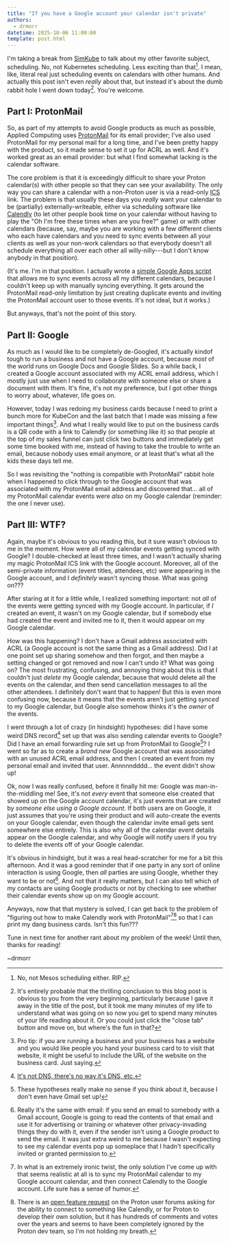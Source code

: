 ```yaml
---
title: "If you have a Google account your calendar isn't private"
authors:
  - drmorr
datetime: 2025-10-06 11:00:00
template: post.html
---
```


I'm taking a break from [SimKube](https://simkube.dev) to talk about my other favorite subject, scheduling.  No, not
Kubernetes scheduling.  Less exciting than that[^1].  I mean, like, literal real just scheduling events on calendars
with other humans.  And actually this post isn't even _really_ about that, but instead it's about the dumb rabbit hole I
went down today[^2].  You're welcome.

## Part I: ProtonMail

So, as part of my attempts to avoid Google products as much as possible, Applied Computing uses [ProtonMail](https://proton.me)
for its email provider; I've also used ProtonMail for my personal mail for a long time, and I've been pretty happy with
the product, so it made sense to set it up for ACRL as well.  And it's worked great as an email provider: but what I
find somewhat lacking is the calendar software.

The core problem is that it is exceedingly difficult to share your Proton calendar(s) with other people so that they can
see your availability.  The only way you can share a calendar with a non-Proton user is via a read-only [ICS](https://en.wikipedia.org/wiki/ICalendar)
link.  The problem is that usually these days you _really_ want your calendar to be (partially) externally-writeable,
either via scheduling software like [Calendly](https://calendly.com) (to let other people book time on your calendar
without having to play the "Oh I'm free these times when are you free?" game) or with other calendars (because, say,
maybe you are working with a few different clients who each have calendars and you need to sync events between all
your clients as well as your non-work calendars so that everybody doesn't all schedule everything all over each
other all willy-nilly---but I don't know anybody in that position).

(It's me.  I'm in that position.  I actually wrote a [simple Google Apps script](https://github.com/drmorr0/gcal-sync)
that allows me to sync events across all my different calendars, because I couldn't keep up with manually syncing
everything.  It gets around the ProtonMail read-only limitation by just creating duplicate events and inviting the
ProtonMail account user to those events.  It's not ideal, but it works.)

But anyways, that's not the point of this story.

## Part II: Google

As much as I would like to be completely de-Googled, it's actually kindof tough to run a business and not have a Google
account, because _most_ of the world runs on Google Docs and Google Slides.  So a while back, I created a Google account
associated with my ACRL email address, which I mostly just use when I need to collaborate with someone else or share a
document with them.  It's fine, it's not my preference, but I got other things to worry about, whatever, life goes on.

However, today I was redoing my business cards because I need to print a bunch more for KubeCon and the last batch that
I made was missing a few important things[^3].  And what I really would like to put on the business cards is a QR code
with a link to Calendly (or something like it) so that people at the top of my sales funnel can just click two buttons
and immediately get some time booked with me, instead of having to take the trouble to write an email, because nobody
uses email anymore, or at least that's what all the kids these days tell me.

So I was revisiting the "nothing is compatible with ProtonMail" rabbit hole when I happened to click through to the
Google account that was associated with my ProtonMail email address and discovered that... all of my ProtonMail calendar
events were _also_ on my Google calendar (reminder: the one I never use).

## Part III: WTF?

Again, maybe it's obvious to you reading this, but it sure wasn't obvious to me in the moment.  How were all of my
calendar events getting synced with Google?  I double-checked at least three times, and I wasn't actually sharing my
magic ProtonMail ICS link with the Google account.  Moreover, all of the semi-private information (event titles,
attendees, etc) were appearing in the Google account, and I _definitely_ wasn't syncing those.  What was going on???

After staring at it for a little while, I realized something important: not _all_ of the events were getting synced with
my Google account.  In particular, if _I_ created an event, it wasn't on my Google calendar, but if somebody else had
created the event and invited me to it, then it would appear on my Google calendar.

How was this happening?  I don't have a Gmail address associated with ACRL (a Google account is not the same thing as a
Gmail address).  Did I at one point set up sharing somehow and then forgot, and then maybe a setting changed or got
removed and now I can't undo it?  What was going on?  The most frustrating, confusing, and annoying thing about this is
that I couldn't just _delete_ my Google calendar, because that would delete all the events on the calendar, and then
send cancellation messages to all the other attendees.  I definitely don't want that to happen!  But this is even more
confusing now, because it means that the events aren't just getting _synced_ to my Google calendar, but Google also
somehow thinks it's the _owner_ of the events.

I went through a lot of crazy (in hindsight) hypotheses: did I have some weird DNS record[^4] set up that was also
sending calendar events to Google?  Did I have an email forwarding rule set up from ProtonMail to Google[^5]?  I went so
far as to create a _brand new_ Google account that was associated with an unused ACRL email address, and then I created
an event from my personal email and invited that user.  Annnnndddd... the event didn't show up!

Ok, now I was really confused, before it finally hit me: Google was man-in-the-middling me!  See, it's not _every_ event
that someone else created that showed up on the Google account calendar, it's just events that are created by _someone
else using a Google account_.  If both users are on Google, it just assumes that you're using their product and will
auto-create the events on your Google calendar, even though the calendar invite email gets sent somewhere else entirely.
This is also why all of the calendar event details appear on the Google calendar, and why Google will notify users if
you try to delete the events off of your Google calendar.

It's obvious in hindsight, but it was a real head-scratcher for me for a bit this afternoon.  And it was a good reminder
that if one party in any sort of online interaction is using Google, then _all_ parties are using Google, whether they
want to be or not[^6].  And not that it really matters, but I can also tell which of my contacts are using Google
products or not by checking to see whether their calendar events show up on my Google account.

Anyways, now that that mystery is solved, I can get back to the problem of "figuring out how to make Calendly work with
ProtonMail"[^7][^8] so that I can print my dang business cards.  Isn't this fun???

Tune in next time for another rant about my problem of the week!  Until then, thanks for reading!

~drmorr

[^1]: No, not Mesos scheduling either.  RIP.

[^2]: It's entirely probable that the thrilling conclusion to this blog post is obvious to you from the very beginning,
    particularly because I gave it away in the title of the post, but it took me many minutes of my life to understand
    what was going on so now you get to spend many minutes of your life reading about it.  Or you could just click the
    "close tab" button and move on, but where's the fun in that?

[^3]: Pro tip: if you are running a business and your business has a website and you would like people you hand your
    business card to to visit that website, it might be useful to include the URL of the website on the business card.
    Just saying.

[^4]: [It's not DNS, there's no way it's DNS, etc.](https://imgur.com/eAwdKEC)

[^5]: These hypotheses really make no sense if you think about it, because I don't even have Gmail set up!

[^6]: Really it's the same with email: if you send an email to somebody with a Gmail account, Google is going to read
    the contents of that email and use it for advertising or training or whatever other privacy-invading things they do
    with it, even if the sender isn't using a Google product to send the email.  It was just extra weird to me because I
    wasn't expecting to see my calendar events pop up someplace that I hadn't specifically invited or granted permission
    to.

[^7]: In what is an extremely ironic twist, the only solution I've come up with that seems realistic at all is to sync
    my ProtonMail calendar to my Google account calendar, and then connect Calendly to the Google account.  Life sure
    has a sense of humor.

[^8]: There is an [open feature request](https://protonmail.uservoice.com/forums/284483-proton-mail-calendar/suggestions/41340193-show-and-book-available-appointments-like-calendl?page=1&per_page=20)
    on the Proton user forums asking for the ability to connect to something like Calendly, or for Proton to develop
    their own solution, but it has hundreds of comments and votes over the years and seems to have been completely
    ignored by the Proton dev team, so I'm not holding my breath.
